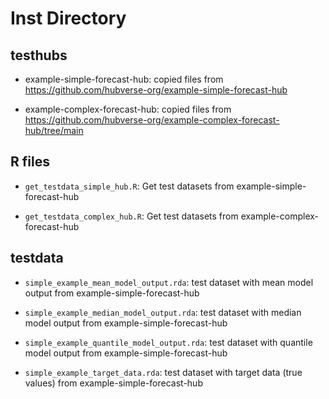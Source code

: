 # Inst Directory

## testhubs

- example-simple-forecast-hub:
copied files from https://github.com/hubverse-org/example-simple-forecast-hub

- example-complex-forecast-hub:
copied files from https://github.com/hubverse-org/example-complex-forecast-hub/tree/main

## R files

- `get_testdata_simple_hub.R`:
Get test datasets from example-simple-forecast-hub

- `get_testdata_complex_hub.R`:
Get test datasets from example-complex-forecast-hub

## testdata

- `simple_example_mean_model_output.rda`:
test dataset with mean model output from example-simple-forecast-hub

- `simple_example_median_model_output.rda`:
test dataset with median model output from example-simple-forecast-hub

- `simple_example_quantile_model_output.rda`:
test dataset with quantile model output from example-simple-forecast-hub

- `simple_example_target_data.rda`:
test dataset with target data (true values) from example-simple-forecast-hub
